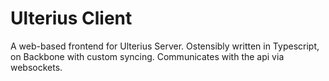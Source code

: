# Ulterius Client
A web-based frontend for Ulterius Server. Ostensibly written in Typescript, on Backbone with custom syncing. Communicates with the api via websockets.
